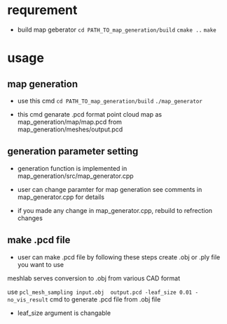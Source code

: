 # requrement
- build map geberator
`cd PATH_TO_map_generation/build`
`cmake ..`
`make`

# usage
## map generation
- use this cmd
`cd PATH_TO_map_generation/build`
`./map_generator`

- this cmd genarate .pcd format point cloud map as map_generation/map/map.pcd from map_generation/meshes/output.pcd

## generation parameter setting
- generation function is implemented in map_generation/src/map_generator.cpp
- user can change paramter for map generation
see comments in map_generator.cpp for details

- if you made any change in map_generator.cpp, rebuild to refrection changes

## make .pcd file
-  user can make .pcd file by following these steps
create .obj or .ply file you want to use

meshlab serves conversion to .obj from various CAD format

use `pcl_mesh_sampling input.obj  output.pcd -leaf_size 0.01 -no_vis_result` cmd to generate .pcd file from .obj file

- leaf_size argument is changable